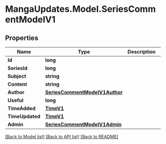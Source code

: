 # MangaUpdates.Model.SeriesCommentModelV1

## Properties

Name | Type | Description | Notes
------------ | ------------- | ------------- | -------------
**Id** | **long** |  | [optional] 
**SeriesId** | **long** |  | [optional] 
**Subject** | **string** |  | [optional] 
**Content** | **string** |  | [optional] 
**Author** | [**SeriesCommentModelV1Author**](SeriesCommentModelV1Author.md) |  | [optional] 
**Useful** | **long** |  | [optional] 
**TimeAdded** | [**TimeV1**](TimeV1.md) |  | [optional] 
**TimeUpdated** | [**TimeV1**](TimeV1.md) |  | [optional] 
**Admin** | [**SeriesCommentModelV1Admin**](SeriesCommentModelV1Admin.md) |  | [optional] 

[[Back to Model list]](../README.md#documentation-for-models) [[Back to API list]](../README.md#documentation-for-api-endpoints) [[Back to README]](../README.md)

